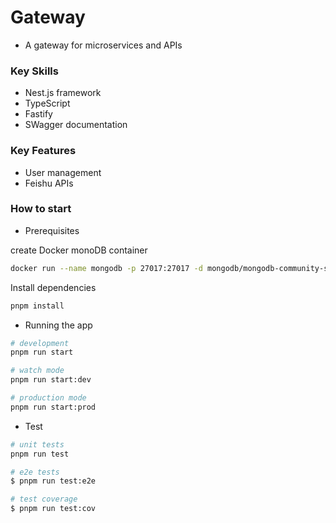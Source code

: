 # Gateway
- A gateway for microservices and APIs

### Key Skills
- Nest.js framework
- TypeScript
- Fastify
- SWagger documentation

### Key Features
- User management
- Feishu APIs

### How to start

- Prerequisites

create Docker monoDB container
```bash
docker run --name mongodb -p 27017:27017 -d mongodb/mongodb-community-server:latest
```

Install dependencies
```bash
pnpm install
```

- Running the app

```bash
# development
pnpm run start

# watch mode
pnpm run start:dev

# production mode
pnpm run start:prod
```

- Test

```bash
# unit tests
pnpm run test

# e2e tests
$ pnpm run test:e2e

# test coverage
$ pnpm run test:cov
```

